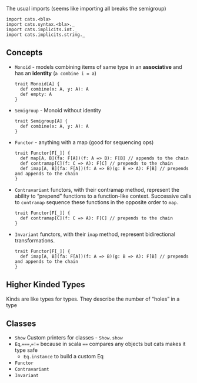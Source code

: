 
The usual imports (seems like importing all breaks the semigroup)

```
import cats.<bla>
import cats.syntax.<bla>._
import cats.implicits.int._
import cats.implicits.string._
```

## Concepts ##
* `Monoid` - models combining items of same type in an **associative** and has an **identity** (`a combine i = a`)
  ```
  trait Monoid[A] {
    def combine(x: A, y: A): A
    def empty: A
  }
  ```
* `Semigroup` - Monoid without identity
  ```
  trait Semigroup[A] {
    def combine(x: A, y: A): A
  }
  ```
* `Functor` - anything with a map (good for sequencing ops)
  ```
  trait Functor[F[_]] {
    def map[A, B](fa: F[A])(f: A => B): F[B] // appends to the chain
    def contramap[C](f: C => A): F[C] // prepends to the chain
    def imap[A, B](fa: F[A])(f: A => B)(g: B => A): F[B] // prepends and appends to the chain
  }
  ```
* `Contravariant` functors, with their contramap method, represent the ability to “prepend” functions to a function-like context. Successive calls to `contramap` sequence these functions in the opposite order to `map.`
  ```
  trait Functor[F[_]] {
    def contramap[C](f: C => A): F[C] // prepends to the chain
  }
  ```  
* `Invariant` functors, with their `imap` method, represent bidirectional transformations.
  ```
  trait Functor[F[_]] {
    def imap[A, B](fa: F[A])(f: A => B)(g: B => A): F[B] // prepends and appends to the chain
  }
  ```


## Higher Kinded Types ##
Kinds are like types for types. They describe the number of “holes” in a type

## Classes ## 
* `Show` Custom printers for classes - `Show.show`
* `Eq`,`===`,`=!=` because in scala `==` compares any objects but cats makes it type safe
  * `Eq.instance` to build a custom Eq
* `Functor`
* `Contravariant`
* `Invariant`





